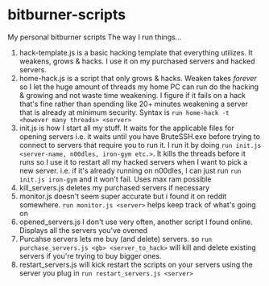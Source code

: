 # bitburner-scripts
My personal bitburner scripts
The way I run things...

1. hack-template.js is a basic hacking template that everything utilizes. It weakens, grows & hacks. I use it on my purchased servers and hacked servers.
2. home-hack.js is a script that only grows & hacks. Weaken takes *forever* so I let the huge amount of threads my home PC can run do the hacking & growing and not waste time weakening. I figure if it fails on a hack that's fine rather than spending like 20+ minutes weakening a server that is already at minimum security. Syntax is `run home-hack -t <however many threads> <server>` 
3. init.js is how I start all my stuff. It waits for the applicable files for opening servers i.e. it waits until you have BruteSSH.exe before trying to connect to servers that require you to run it. I run it by doing `run init.js <server-name, n00dles, iron-gym etc.>`. It kills the threads before it runs so I use it to restart all my hacked servers when I want to pick a new server. i.e. if it's already running on n00dles, I can just run `run init.js iron-gym` and it won't fail. Uses max ram possible
4. kill_servers.js deletes my purchased servers if necessary
5. monitor.js doesn't seem super accurate but i found it on reddit somewhere. `run monitor.js <server>` helps keep track of what's going on
6. opened_servers.js I don't use very often, another script I found online. Displays all the servers you've ovened
7. Purcahse servers lets me buy (and delete) servers. so `run purchase_servers.js <gb> <server_to_hack>` will kill and delete existing servers if you're trying to buy bigger ones.
8. restart_servers.js will kick restart the scripts on your servers using the server you plug in `run restart_servers.js <server>` 
